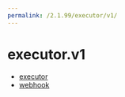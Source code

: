 ```yaml
---
permalink: /2.1.99/executor/v1/
---
```


# executor.v1



* [executor](executor.md)
* [webhook](webhook.md)
